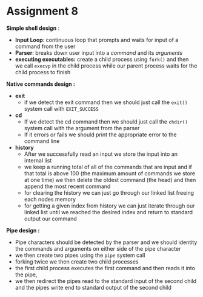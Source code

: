 # Assignment 8

**Simple shell design** :

- **Input Loop**: continuous loop that prompts and waits for input of a command from the user
- **Parser**: breaks down user input into a _command_ and its _arguments_
- **executing executables:** create a child process using `fork()` and then we call `execvp` in the child process while our parent process waits for the child process to finish

**Native commands design :**

- **exit**
  - if we detect the exit command then we should just call the `exit()` system call with `EXIT_SUCCESS`
- **cd**
  - If we detect the cd command then we should just call the `chdir()` system call with the argument from the parser
  - If it errors or fails we should print the appropriate error to the command line
- **history**
  - After we successfully read an input we store the input into an internal list
  - we keep a running total of all of the commands that are input and if that total is above 100 (the maximum amount of commands we store at one time) we then delete the oldest command (the head) and then append the most recent command
  - for clearing the history we can just go through our linked list freeing each nodes memory
  - for getting a given index from history we can just iterate through our linked list until we reached the desired index and return to standard output our command

**Pipe design :**

- Pipe characters should be detected by the parser and we should identity the commands and arguments on either side of the pipe character
- we then create two pipes using the `pipe` system call
- forking twice we then create two child processes
- the first child process executes the first command and then reads it into the pipe,
- we then redirect the pipes read to the standard input of the second child and the pipes write end to standard output of the second child
